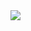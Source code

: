 <a href="https://discord.com/users/1007916838044323862"  align="left">
    <img src="https://lanyard.cnrad.dev/api/1007916838044323862">
</a>
